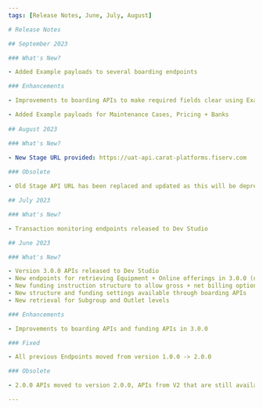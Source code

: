 ```yaml
---
tags: [Release Notes, June, July, August]

# Release Notes

## September 2023

### What's New?

- Added Example payloads to several boarding endpoints

### Enhancements

- Improvements to boarding APIs to make required fields clear using Example payloads. Examples have been added for boarding/add_application, outlet/add and /boarding/nonprocessingapplication.

- Added Example payloads for Maintenance Cases, Pricing + Banks
  
## August 2023

### What's New?

- New Stage URL provided: https://uat-api.carat-platforms.fiserv.com
  
### Obsolete

- Old Stage API URL has been replaced and updated as this will be depreciated end of September

## July 2023

### What's New?

- Transaction monitoring endpoints released to Dev Studio

## June 2023

### What's New?

- Version 3.0.0 APIs released to Dev Studio
- New endpoints for retrieving Equipment + Online offerings in 3.0.0 (no longer shares /offering/equipment)
- New funding instruction structure to allow gross + net billing options
- New structure and funding settings available through boarding APIs
- New retrieval for Subgroup and Outlet levels

### Enhancements

- Improvements to boarding APIs and funding APIs in 3.0.0

### Fixed

- All previous Endpoints moved from version 1.0.0 -> 2.0.0

### Obsolete

- 2.0.0 APIs moved to version 2.0.0, APIs from V2 that are still available in V3 will appear in V3 specs.

---
```


